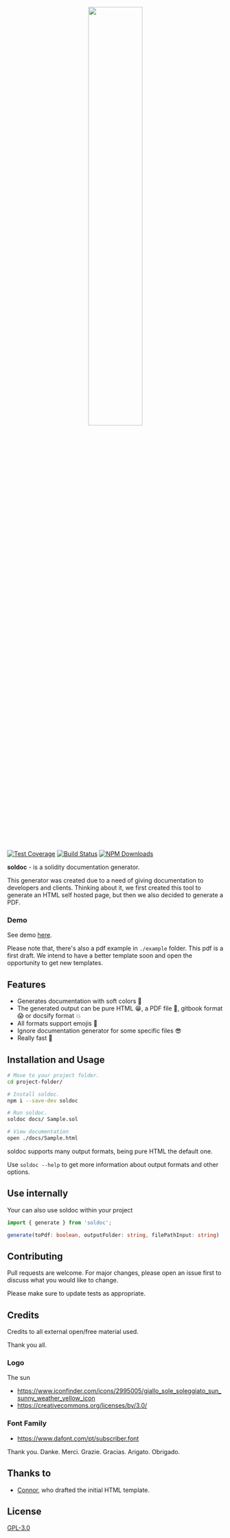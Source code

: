 <p align="center"><img width="50%" src="soldoc.png">

[![Test Coverage](http://img.shields.io/coveralls/HQ20/soldoc/master.svg)](https://coveralls.io/r/HQ20/soldoc)             [![Build Status](https://img.shields.io/travis/HQ20/soldoc/master.svg)](https://travis-ci.org/HQ20/soldoc)
[![NPM Downloads](https://img.shields.io/npm/dm/soldoc.svg)](https://www.npmjs.com/package/soldoc)
</p>

**soldoc** - is a solidity documentation generator. 

This generator was created due to a need of giving documentation to developers and clients. Thinking about it, we first created this tool to generate an HTML self hosted page, but then we also decided to generate a PDF.

### Demo
See demo [here](https://soldoc-demo.netlify.com/).

Please note that, there's also a pdf example in `./example` folder. This pdf is a first draft. We intend to have a better template soon and open the opportunity to get new templates.

## Features
* Generates documentation with soft colors :eyes:
* The generated output can be pure HTML :grin:, a PDF file :necktie:, gitbook format :scream: or docsify format :boom:
* All formats support emojis :speak_no_evil:
* Ignore documentation generator for some specific files :sunglasses:
* Really fast :rabbit2:

## Installation and Usage

```bash
# Move to your project folder.
cd project-folder/

# Install soldoc.
npm i --save-dev soldoc

# Run soldoc.
soldoc docs/ Sample.sol

# View documentation
open ./docs/Sample.html
```

soldoc supports many output formats, being pure HTML the default one.

Use `soldoc --help` to get more information about output formats and other options.

## Use internally

Your can also use soldoc within your project
```ts
import { generate } from 'soldoc';

generate(toPdf: boolean, outputFolder: string, filePathInput: string)
```

## Contributing
Pull requests are welcome. For major changes, please open an issue first to discuss what you would like to change.

Please make sure to update tests as appropriate.

## Credits
Credits to all external open/free material used.

Thank you all.

### Logo
The sun
* https://www.iconfinder.com/icons/2995005/giallo_sole_soleggiato_sun_sunny_weather_yellow_icon
* https://creativecommons.org/licenses/by/3.0/

### Font Family
* https://www.dafont.com/pt/subscriber.font

Thank you. Danke. Merci. Grazie. Gracias. Arigato. Obrigado.

## Thanks to
* [Connor](https://github.com/connorltodd), who drafted the initial HTML template.

## License
[GPL-3.0](LICENSE)
